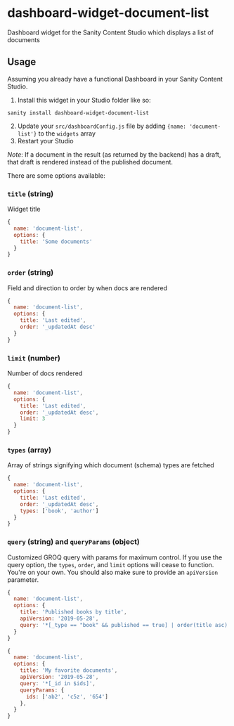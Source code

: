 # dashboard-widget-document-list

Dashboard widget for the Sanity Content Studio which displays a list of documents

## Usage

Assuming you already have a functional Dashboard in your Sanity Content Studio.

1. Install this widget in your Studio folder like so:

```
sanity install dashboard-widget-document-list
```

2. Update your `src/dashboardConfig.js` file by adding `{name: 'document-list'}` to the `widgets` array
3. Restart your Studio

_Note_: If a document in the result (as returned by the backend) has a draft, that draft is rendered instead of the published document.

There are some options available:

### `title` (string)

Widget title

```js
{
  name: 'document-list',
  options: {
    title: 'Some documents'
  }
}
```

### `order` (string)

Field and direction to order by when docs are rendered

```js
{
  name: 'document-list',
  options: {
    title: 'Last edited',
    order: '_updatedAt desc'
  }
}
```

### `limit` (number)

Number of docs rendered

```js
{
  name: 'document-list',
  options: {
    title: 'Last edited',
    order: '_updatedAt desc',
    limit: 3
  }
}
```

### `types` (array)

Array of strings signifying which document (schema) types are fetched

```js
{
  name: 'document-list',
  options: {
    title: 'Last edited',
    order: '_updatedAt desc',
    types: ['book', 'author']
  }
}
```

### `query` (string) and `queryParams` (object)

Customized GROQ query with params for maximum control. If you use the query option, the `types`, `order`, and `limit` options will cease to function. You're on your own. You should also make sure to provide an `apiVersion` parameter.

```js
{
  name: 'document-list',
  options: {
    title: 'Published books by title',
    apiVersion: '2019-05-28',
    query: '*[_type == "book" && published == true] | order(title asc) [0...10]',
  }
}
```

```js
{
  name: 'document-list',
  options: {
    title: 'My favorite documents',
    apiVersion: '2019-05-28',
    query: '*[_id in $ids]',
    queryParams: {
      ids: ['ab2', 'c5z', '654']
    },
  }
}
```
